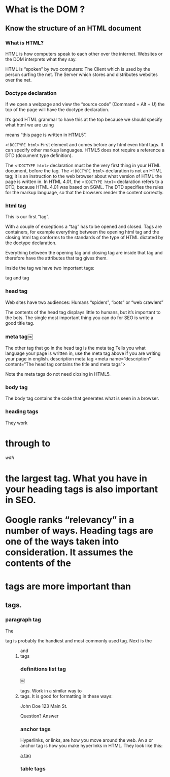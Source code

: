 # What is the DOM ?

## Know the structure of an HTML document

### What is HTML?

HTML is how computers speak to each other over the internet. Websites or the DOM interprets what they say.

HTML is “spoken” by two computers:
The Client which is used by the person surfing the net.
The Server which stores and distributes websites over the net.

### Doctype declaration

If we open a webpage and view the “source code” (Command + Alt + U) the top of the page will have the doctype declaration.

It’s good HTML grammar to have this at the top because we should specify what html we are using

<!DOCTYPE html> means “this page is written in HTML5”.

`<!DOCTYPE html>`
First element and comes before any html even html tags. It can specify other markup languages. HTML5 does not require a reference a DTD (document type definition).

The `<!DOCTYPE html>` declaration must be the very first thing in your HTML document, before the <html> tag.
The `<!DOCTYPE html>` declaration is not an HTML tag; it is an instruction to the web browser about what version of HTML the page is written in.
In HTML 4.01, the `<!DOCTYPE html>` declaration refers to a DTD, because HTML 4.01 was based on SGML. The DTD specifies the rules for the markup language, so that the browsers render the content correctly.

### html tag

This is our first “tag”.

With a couple of exceptions a “tag” has to be opened and closed. Tags are containers, for example everything between the opening html tag <html> and the closing html tag </html> conforms to the standards of the type of HTML dictated by the doctype declaration.

Everything between the opening tag and closing tag are inside that tag and therefore have the attributes that tag gives them.

Inside the <html> tag we have two important tags:
<head> tag and <body> tag

### head tag

Web sites have two audiences:
	Humans
	“spiders”, “bots” or “web crawlers”

The contents of the head tag displays little to humans, but it’s important to the bots. The single most important thing you can do for SEO is write a good title tag.

### meta tag￼

The other tag that go in the head tag is the meta tag <meta charset=“utf-8”>
Tells you what language your page is written in, use the meta tag above if you are writing your page in english.
description meta tag <meta name=“description” content=“The head tag contains the title and meta tags”>

Note the meta tags do not need closing in HTML5.

### body tag

The body tag contains the code that generates what is seen in a browser.

### heading tags

They work <h1> through to <h6>  with <h1> the largest tag. What you have in your heading tags is also important in SEO.

Google ranks “relevancy” in a number of ways. Heading tags are one of the ways taken into consideration. It assumes the contents of the <h1> tags are more important than <h2> tags.

### paragraph tag

The <p> tag is probably the handiest and most commonly used tag.
Next is the <ul> <ol> and <li> tags

### definitions list tag
￼
<dl> tags. Work in a similar way to <li> tags. It is good for formatting in these ways:

John Doe
	123 Main St.

Question?
	Answer

### anchor tags

Hyperlinks, or links, are how you move around the web. An a or anchor tag is how you make hyperlinks in HTML. They look like this:

<a href="http://www.html-5-tutorial.com/a-tag.htm">a tag</a>

### table tags
